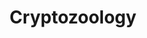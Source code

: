 ---
title: Cryptozoology
crosslinks:
- AlternativeHistory
- Tulpas
- Paranormal
- autotldr
- RacismSureIsFunny
---